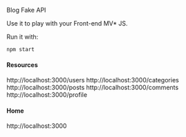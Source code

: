 Blog Fake API

Use it to play with your Front-end MV* JS.

Run it with:
```
npm start
```

#### Resources
http://localhost:3000/users
http://localhost:3000/categories
http://localhost:3000/posts
http://localhost:3000/comments
http://localhost:3000/profile

#### Home
http://localhost:3000
